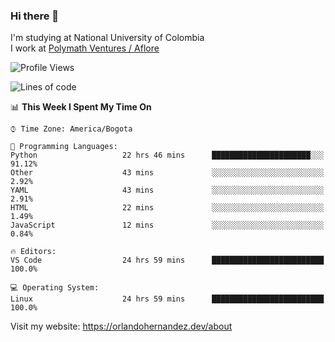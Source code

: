 ### Hi there 👋


<!--**AR4Z/AR4Z** is a ✨ _special_ ✨ repository because its `README.md` (this file) appears on your GitHub profile.

Here are some ideas to get you started:-->
I'm studying at National University of Colombia
<br>
I work at <a href="https://www.aflore.co/">Polymath Ventures / Aflore</a>
<br>

<!--START_SECTION:waka-->
![Profile Views](http://img.shields.io/badge/Profile%20Views-0-blue)

![Lines of code](https://img.shields.io/badge/From%20Hello%20World%20I%27ve%20Written-3.3%20million%20lines%20of%20code-blue)

📊 **This Week I Spent My Time On** 

```text
⌚︎ Time Zone: America/Bogota

💬 Programming Languages: 
Python                   22 hrs 46 mins      ██████████████████████░░░   91.12% 
Other                    43 mins             ░░░░░░░░░░░░░░░░░░░░░░░░░   2.92% 
YAML                     43 mins             ░░░░░░░░░░░░░░░░░░░░░░░░░   2.91% 
HTML                     22 mins             ░░░░░░░░░░░░░░░░░░░░░░░░░   1.49% 
JavaScript               12 mins             ░░░░░░░░░░░░░░░░░░░░░░░░░   0.84%

🔥 Editors: 
VS Code                  24 hrs 59 mins      █████████████████████████   100.0%

💻 Operating System: 
Linux                    24 hrs 59 mins      █████████████████████████   100.0%

```


<!--END_SECTION:waka-->


Visit my website: https://orlandohernandez.dev/about

